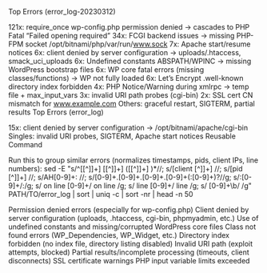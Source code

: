 Top Errors (error_log-20230312)

121x: require_once wp-config.php permission denied → cascades to PHP Fatal “Failed opening required”
34x: FCGI backend issues → missing PHP-FPM socket /opt/bitnami/php/var/run/www.sock
7x: Apache start/resume notices
6x: client denied by server configuration → uploads/.htaccess, smack_uci_uploads
6x: Undefined constants ABSPATH/WPINC → missing WordPress bootstrap files
6x: WP core fatal errors (missing classes/functions) → WP not fully loaded
6x: Let’s Encrypt .well-known directory index forbidden
4x: PHP Notice/Warning during xmlrpc → temp file + max_input_vars
3x: invalid URI path probes (cgi-bin)
2x: SSL cert CN mismatch for www.example.com
Others: graceful restart, SIGTERM, partial results
Top Errors (error_log)

15x: client denied by server configuration → /opt/bitnami/apache/cgi-bin
Singles: invalid URI probes, SIGTERM, Apache start notices
Reusable Command

Run this to group similar errors (normalizes timestamps, pids, client IPs, line numbers):
sed -E "s/^\[[^]]+\] \[[^]]+\] (\[[^]]+\] )*//; s/\[client [^]]+\] //; s/\[pid [^]]+\] //; s/AH[0-9]+: //; s/[0-9]+\.[0-9]+\.[0-9]+\.[0-9]+(:[0-9]+)?/<IP>/g; s/:[0-9]+/:<N>/g; s/ on line [0-9]+/ on line <N>/g; s/ line [0-9]+/ line <N>/g; s/ [0-9]+\b/ <N>/g" PATH/TO/error_log | sort | uniq -c | sort -nr | head -n 50

Permission denied errors (especially for wp-config.php)
Client denied by server configuration (uploads, .htaccess, cgi-bin, phpmyadmin, etc.)
Use of undefined constants and missing/corrupted WordPress core files
Class not found errors (WP_Dependencies, WP_Widget, etc.)
Directory index forbidden (no index file, directory listing disabled)
Invalid URI path (exploit attempts, blocked)
Partial results/incomplete processing (timeouts, client disconnects)
SSL certificate warnings
PHP input variable limits exceeded
